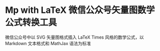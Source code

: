 # Mp with LaTeX 微信公众号矢量图数学公式转换工具
微信公众号中以 SVG 矢量图格式插入 LaTeX Times 风格的数学公式，以 Markdown 文本格式和 MathJax 语法为标准
